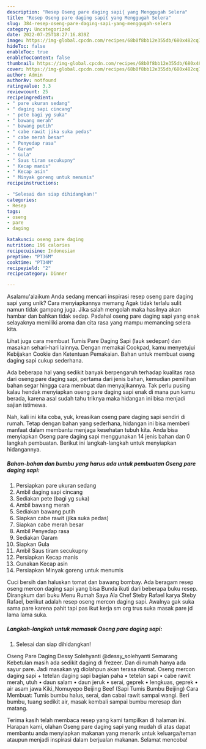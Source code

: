 ```yaml
---
description: "Resep Oseng pare daging sapi{ yang Menggugah Selera"
title: "Resep Oseng pare daging sapi{ yang Menggugah Selera"
slug: 384-resep-oseng-pare-daging-sapi-yang-menggugah-selera
category: Uncategorized
date: 2022-07-25T18:27:16.839Z
image: https://img-global.cpcdn.com/recipes/68b0f8bb12e355db/680x482cq70/oseng-pare-daging-sapi-foto-resep-utama.jpg
hideToc: false
enableToc: true
enableTocContent: false
thumbnail: https://img-global.cpcdn.com/recipes/68b0f8bb12e355db/680x482cq70/oseng-pare-daging-sapi-foto-resep-utama.jpg
cover: https://img-global.cpcdn.com/recipes/68b0f8bb12e355db/680x482cq70/oseng-pare-daging-sapi-foto-resep-utama.jpg
author: Admin
authorAv: notfound
ratingvalue: 3.3
reviewcount: 25
recipeingredient:
- " pare ukuran sedang"
- " daging sapi cincang"
- " pete bagi yg suka"
- " bawang merah"
- " bawang putih"
- " cabe rawit jika suka pedas"
- " cabe merah besar"
- " Penyedap rasa"
- " Garam"
- " Gula"
- " Saus tiram secukupny"
- " Kecap manis"
- " Kecap asin"
- " Minyak goreng untuk menumis"
recipeinstructions:

- "Selesai dan siap dihidangkan!"
categories:
- Resep
tags:
- oseng
- pare
- daging

katakunci: oseng pare daging 
nutrition: 196 calories
recipecuisine: Indonesian
preptime: "PT36M"
cooktime: "PT34M"
recipeyield: "2"
recipecategory: Dinner

---
```



Asalamu'alaikum Anda sedang mencari inspirasi resep oseng pare daging sapi yang unik? Cara menyiapkannya memang Agak tidak terlalu sulit namun tidak gampang juga. Jika salah mengolah maka hasilnya akan hambar dan bahkan tidak sedap. Padahal oseng pare daging sapi yang enak selayaknya memiliki aroma dan cita rasa yang mampu memancing selera kita.


Lihat juga cara membuat Tumis Pare Daging Sapi (lauk sedepan) dan masakan sehari-hari lainnya. Dengan memakai Cookpad, kamu menyetujui Kebijakan Cookie dan Ketentuan Pemakaian. Bahan untuk membuat oseng daging sapi cukup sederhana.

Ada beberapa hal yang sedikit banyak berpengaruh terhadap kualitas rasa dari oseng pare daging sapi, pertama dari jenis bahan, kemudian pemilihan bahan segar hingga cara membuat dan menyajikannya. Tak perlu pusing kalau hendak menyiapkan oseng pare daging sapi enak di mana pun kamu berada, karena asal sudah tahu triknya maka hidangan ini bisa menjadi sajian istimewa.


Nah, kali ini kita coba, yuk, kreasikan oseng pare daging sapi sendiri di rumah. Tetap dengan bahan yang sederhana, hidangan ini bisa memberi manfaat dalam membantu menjaga kesehatan tubuh kita. Anda bisa menyiapkan Oseng pare daging sapi menggunakan 14 jenis bahan dan 0 langkah pembuatan. Berikut ini langkah-langkah untuk menyiapkan hidangannya.

<!--inarticleads1-->

##### Bahan-bahan dan bumbu yang harus ada untuk pembuatan Oseng pare daging sapi:

1. Persiapkan  pare ukuran sedang
1. Ambil  daging sapi cincang
1. Sediakan  pete (bagi yg suka)
1. Ambil  bawang merah
1. Sediakan  bawang putih
1. Siapkan  cabe rawit (jika suka pedas)
1. Siapkan  cabe merah besar
1. Ambil  Penyedap rasa
1. Sediakan  Garam
1. Siapkan  Gula
1. Ambil  Saus tiram secukupny
1. Persiapkan  Kecap manis
1. Gunakan  Kecap asin
1. Persiapkan  Minyak goreng untuk menumis


Cuci bersih dan haluskan tomat dan bawang bombay. Ada beragam resep oseng mercon daging sapi yang bisa Bunda ikuti dari beberapa buku resep. Dirangkum dari buku Menu Rumah Saya Ala Chef Steby Rafael karya Steby Rafael, berikut adalah resep oseng mercon daging sapi. Awalnya gak suka sama pare karena pahit tapi pas ikut kerja sm org trus suka masak pare jd lama lama suka. 

<!--inarticleads2-->

##### Langkah-langkah untuk memasak Oseng pare daging sapi:


1. Selesai dan siap dihidangkan!

Oseng Pare Daging Dessy Solehyanti @dessy_solehyanti Semarang Kebetulan masih ada sedikit daging di frezeer. Dan di rumah hanya ada sayur pare. Jadi masakan yg diolahpun akan terasa nikmat. Oseng mercon daging sapi + tetelan daging sapi bagian paha • tetelan sapi • cabe rawit merah, utuh • daun salam • daun jeruk • serai, geprek • lengkuas, geprek • air asam jawa Kiki_Nomuyepo Beijing Beef (Sapi Tumis Bumbu Beijing) Cara Membuat: Tumis bumbu halus, serai, dan cabai rawit sampai wangi. Beri bumbu, tuang sedikit air, masak kembali sampai bumbu meresap dan matang. 

Terima kasih telah membaca resep yang kami tampilkan di halaman ini. Harapan kami, olahan Oseng pare daging sapi yang mudah di atas dapat membantu anda menyiapkan makanan yang menarik untuk keluarga/teman ataupun menjadi inspirasi dalam berjualan makanan. Selamat mencoba!

